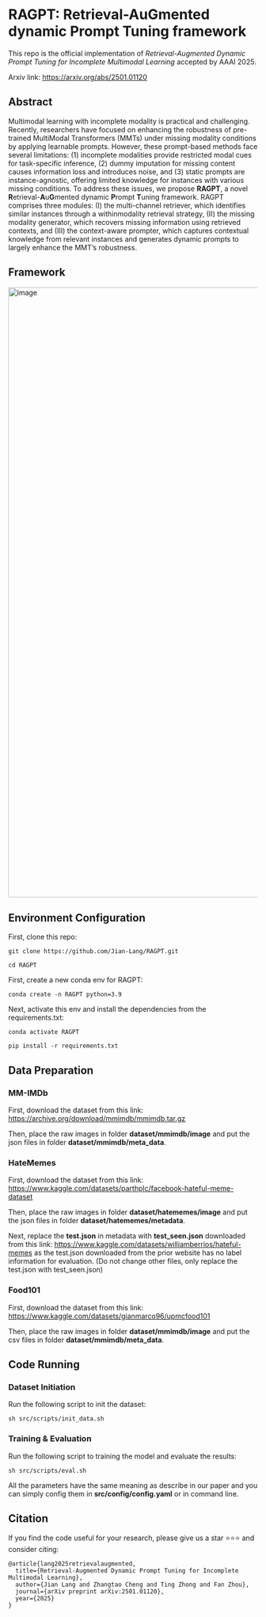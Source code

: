 # RAGPT: Retrieval-AuGmented dynamic Prompt Tuning framework
This repo is the official implementation of _Retrieval-Augmented Dynamic Prompt Tuning for Incomplete Multimodal Learning_ accepted by AAAI 2025. 

Arxiv link: https://arxiv.org/abs/2501.01120

## Abstract
Multimodal learning with incomplete modality is practical and challenging. Recently, researchers have focused on enhancing the robustness of pre-trained MultiModal Transformers (MMTs) under missing modality conditions by applying learnable prompts. However, these prompt-based methods face several limitations: (1) incomplete modalities provide restricted modal cues for task-specific inference, (2) dummy imputation for missing content causes information loss and introduces noise, and (3) static prompts are instance-agnostic, offering limited knowledge for instances with various missing conditions. To address these issues, we propose **RAGPT**, a novel **R**etrieval-**A**u**G**mented dynamic **P**rompt **T**uning framework. RAGPT comprises three modules: (I) the multi-channel retriever, which identifies similar instances through a withinmodality retrieval strategy, (II) the missing modality generator, which recovers missing information using retrieved contexts, and (III) the context-aware prompter, which captures contextual knowledge from relevant instances and generates dynamic prompts to largely enhance the MMT’s robustness. 

## Framework
<img width="1232" alt="image" src="https://github.com/user-attachments/assets/0a7e7510-076d-4dd0-99cd-dcec59dc775e" />

## Environment Configuration
First, clone this repo:
```shell
git clone https://github.com/Jian-Lang/RAGPT.git

cd RAGPT
```
First, create a new conda env for RAGPT:
```shell
conda create -n RAGPT python=3.9
```
Next, activate this env and install the dependencies from the requirements.txt:
```shell
conda activate RAGPT

pip install -r requirements.txt
```

## Data Preparation
### MM-IMDb
First, download the dataset from this link: https://archive.org/download/mmimdb/mmimdb.tar.gz

Then, place the raw images in folder **dataset/mmimdb/image** and put the json files in folder **dataset/mmimdb/meta_data**.
### HateMemes
First, download the dataset from this link: https://www.kaggle.com/datasets/parthplc/facebook-hateful-meme-dataset

Then, place the raw images in folder **dataset/hatememes/image** and put the json files in folder **dataset/hatememes/metadata**.

Next, replace the **test.json** in metadata with **test_seen.json** downloaded from this link: https://www.kaggle.com/datasets/williamberrios/hateful-memes as the test.json downloaded from the prior website has no label information for evaluation. (Do not change other files, only replace the test.json with test_seen.json)
### Food101
First, download the dataset from this link: https://www.kaggle.com/datasets/gianmarco96/upmcfood101

Then, place the raw images in folder **dataset/mmimdb/image** and put the csv files in folder **dataset/mmimdb/meta_data**.

## Code Running
### Dataset Initiation
Run the following script to init the dataset:
```shell
sh src/scripts/init_data.sh
```

### Training & Evaluation
Run the following script to training the model and evaluate the results:
```shell
sh src/scripts/eval.sh
```
All the parameters have the same meaning as describe in our paper and you can simply config them in **src/config/config.yaml** or in command line.

## Citation
If you find the code useful for your research, please give us a star ⭐⭐⭐ and consider citing:
```
@article{lang2025retrievalaugmented,
  title={Retrieval-Augmented Dynamic Prompt Tuning for Incomplete Multimodal Learning},
  author={Jian Lang and Zhangtao Cheng and Ting Zhong and Fan Zhou},
  journal={arXiv preprint arXiv:2501.01120},
  year={2025}
}
```

